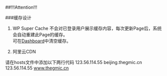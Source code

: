 ##!!!Attention!!!

###缓存设计
1. WP Super Cache
不会对已登录用户展示缓存内容，每次更新Page后，系统会自动重建此Page的缓存。  
可在[Dashboard](http://beijing.thegmic.cn/wp-admin/options-general.php?page=wpsupercache&tab=contents)中清空缓存。

2. 阿里云CDN

请在hosts文件中添加以下两行代码
	123.56.114.55		beijing.thegmic.cn
	123.56.114.55		www.thegmic.cn